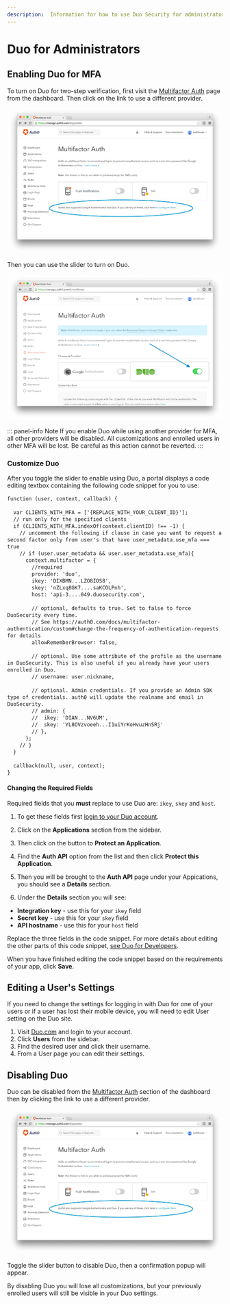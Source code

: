 ```yaml
---
description:  Information for how to use Duo Security for administrators.
---
```


# Duo for Administrators

## Enabling Duo for MFA

To turn on Duo for two-step verification, first visit the [Multifactor Auth](${manage_url}/#/guardian) page from the dashboard. Then click on the link to use a different provider.

![](/media/articles/mfa/change-provider.png)

Then you can use the slider to turn on Duo.

![](/media/articles/mfa/toggle-duo.png)

::: panel-info Note
If you enable Duo while using another provider for MFA, all other providers will be disabled. All customizations and enrolled users in other MFA will be lost. Be careful as this action cannot be reverted.
:::

### Customize Duo

After you toggle the slider to enable using Duo, a portal displays a code editing textbox containing the following code snippet for you to use:

```JS
function (user, context, callback) {

  var CLIENTS_WITH_MFA = ['{REPLACE_WITH_YOUR_CLIENT_ID}'];
  // run only for the specified clients
  if (CLIENTS_WITH_MFA.indexOf(context.clientID) !== -1) {
    // uncomment the following if clause in case you want to request a second factor only from user's that have user_metadata.use_mfa === true
    // if (user.user_metadata && user.user_metadata.use_mfa){
      context.multifactor = {
        //required
        provider: 'duo',
        ikey: 'DIXBMN...LZO8IOS8',
        skey: 'nZLxq8GK7....saKCOLPnh',
        host: 'api-3....049.duosecurity.com',

        // optional, defaults to true. Set to false to force DuoSecurity every time.
        // See https://auth0.com/docs/multifactor-authentication/custom#change-the-frequency-of-authentication-requests for details
        allowRememberBrowser: false,

        // optional. Use some attribute of the profile as the username in DuoSecurity. This is also useful if you already have your users enrolled in Duo.
        // username: user.nickname,

        // optional. Admin credentials. If you provide an Admin SDK type of credentials. auth0 will update the realname and email in DuoSecurity.
        // admin: {
        //  ikey: 'DIAN...NV6UM',
        //  skey: 'YL8OVzvoeeh...I1uiYrKoHvuzHnSRj'
        // },
      };
    // }
  }

  callback(null, user, context);
}
```

#### Changing the Required Fields

Required fields that you **must** replace to use Duo are: `ikey`, `skey` and `host`.

1. To get these fields first [login to your Duo account](https://admin.duosecurity.com/login).

2. Click on the **Applications** section from the sidebar.

3. Then click on the button to **Protect an Application**.

4. Find the **Auth API** option from the list and then click **Protect this Application**.

5. Then you will be brought to the **Auth API** page under your Appications, you should see a **Details** section.

6. Under the **Details** section you will see:

* **Integration key** - use this for your `ikey` field
* **Secret key** - use this for your `skey` field
* **API hostname**  - use this for your `host` field

Replace the three fields in the code snippet. For more details about editing the other parts of this code snippet, [see Duo for Developers](/multifactor-authentication/duo/dev-guide#other-customizations).

When you have finished editing the code snippet based on the requirements of your app, click **Save**.

## Editing a User's Settings

If you need to change the settings for logging in with Duo for one of your users or if a user has lost their mobile device, you will need to edit User setting on the Duo site.

1. Visit [Duo.com](https://duo.com/) and login to your account.
2. Click **Users** from the sidebar.
3. Find the desired user and click their username.
4. From a User page you can edit their settings.

## Disabling Duo

Duo can be disabled from the [Multifactor Auth](${manage_url}/#/guardian) section of the dashboard then by clicking the link to use a different provider.

![](/media/articles/mfa/change-provider.png)

Toggle the slider button to disable Duo, then a confirmation popup will appear.

By disabling Duo you will lose all customizations, but your previously enrolled users will still be visible in your Duo settings.
